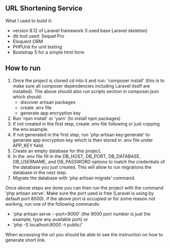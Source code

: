 ## URL Shortening Service

What I used to build it:
- version 8.12 of Laravel framework (I used base Laravel skeleton)
- db tool used: Sequel Pro
- Eloquent ORM 
- PHPUnit for unit testing 
- Bootstrap 5 for a simple html form 

## How to run 

1. Once the project is cloned cd into it and run: 'composer install'  (this is to make sure all composer dependencies including Laravel itself are installed).
    The above should also run scripts section in composer.json which should: 
    - discover artisan packages
    - create .env file
    - generate app encryption key
2. Run 'npm install' or 'yarn' (to install npm packages)
3. If not created in the first step, create .env file following or just copying the env.example.
4. If not generated in the first step, run 'php artisan key:generate' to generate app encryption key which is then stored in .env file under APP_KEY field.
5. Create an empty database for this project.
6. In the .env file fill in the DB_HOST, DB_PORT, DB_DATABASE, DB_USERNAME, and DB_PASSWORD options to match the credentials of the database you just created. This will allow to run migrations the database in the next step.
7. Migrate the database with 'php artisan migrate' command.

Once above steps are done you can then run the project with the command 'php artisan serve'.
Make sure the port used is free (Laravel is using by default port 8000). 
If the above port is occupied or for some reason not working, run one of the following commands:
- 'php artisan serve --port=9000'  (the 9000 port number is just the example, type any available port)
or
- 'php -S localhost:8000 -t public/'

When accessing the url you should be able to see the instruction on how to generate short link.









